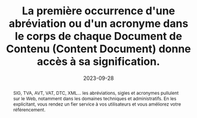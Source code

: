 ---
N: '5'
Rubrique: Contenus
title: La première occurrence d'une abréviation ou d'un acronyme dans le corps de chaque Document de Contenu (Content Document) donne accès à sa signification. 
detail: La première occurrence d'une abréviation ou d'un acronyme dans le corps de chaque page donne accès à sa signification. 
abstract: SIG, TVA, AVT, VAT, DTC, XML… les abréviations, sigles et acronymes pullulent sur le Web, notamment dans les domaines techniques et administratifs. En les explicitant, vous rendez un fier service à vos utilisateurs et vous améliorez votre référencement.
categories: [" Contenus"]
agrege: O4005-E004
opquast: '4 005'
indiceebook: '004'
description: "Règle n° 004"
weight:  004
actif: '1'
layout: rules
date: 2023-09-28
tags: ["Accessibilité"]
objectif: [
    "Permettre à l’utilisateur d’accéder rapidement à la signification d’un sigle. ", 
    "Permettre l’exploitation du contenu par un robot (pour l’établissement d’un index des sigles). ", 
    "Favoriser le référencement du contenu.", 
    "Améliorer l’accessibilité des contenus aux personnes handicapées."
]
Meo: ["Au moins lors de la première apparition d’un sigle, acronyme ou abréviation dans la page, il s’agira de veiller à recourir à au moins l’une des méthodes ci-dessous :

    Expliciter sa signification au sein même du texte, par exemple : « une DTD (déclaration de type de document) ».
    Fournir un lien donnant accès à sa signification dans une page de glossaire ou via un affichage dynamique (bulle d’aide JavaScript).
    Baliser avec l’élément HTML abbr et renseigner l’attribut title de celui-ci pour indiquer sa signification.

La bonne pratique ne fait cette exigence que pour la première occurrence dans la page : cela peut être fait ou non pour les suivantes."]
Controle: "Dans chaque page examinée, identifier visuellement chaque sigle, abréviation ou acronyme présent dans la page, puis vérifier, pour sa première occurrence dans la page, la présence, au moins :

    de sa signification immédiatement indiquée dans le contexte, par exemple entre parenthèses,
    d’un lien sur le sigle donnant accès à sa signification, par exemple dans un glossaire,
    ou de l’élément abbr doté d’un attribut title explicitant sa signification.
"
Author: "Opquast"
steps: ["Développement", "Conception", "Éditorial"]
---